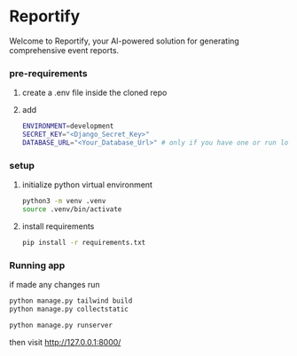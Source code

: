 # Reportify

Welcome to Reportify, your AI-powered solution for generating comprehensive event reports.

### pre-requirements

1. create a .env file inside the cloned repo
2. add

    ```bash
    ENVIRONMENT=development
    SECRET_KEY="<Django_Secret_Key>"
    DATABASE_URL="<Your_Database_Url>" # only if you have one or run locally using sqlite3
    ```

### setup

1. initialize python virtual environment

    ```bash
    python3 -m venv .venv  
    source .venv/bin/activate
    ```
2. install requirements

    ```bash
    pip install -r requirements.txt 
    ```


### Running app

if made any changes run 
```bash
python manage.py tailwind build
python manage.py collectstatic
```
```bash
python manage.py runserver 
```

then visit http://127.0.0.1:8000/